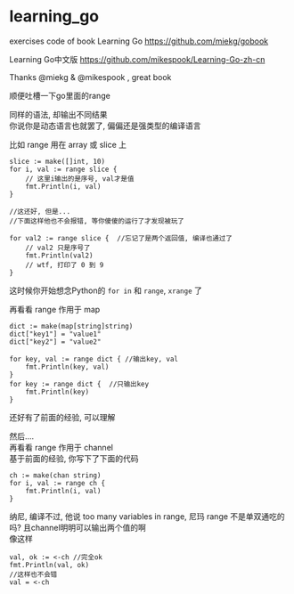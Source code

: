 learning_go
=====

exercises code of book Learning Go  https://github.com/miekg/gobook

Learning Go中文版 https://github.com/mikespook/Learning-Go-zh-cn

Thanks @miekg & @mikespook , great book

顺便吐槽一下go里面的range

同样的语法, 却输出不同结果  
你说你是动态语言也就罢了, 偏偏还是强类型的编译语言

比如 range 用在 array 或 slice 上

    slice := make([]int, 10)
    for i, val := range slice {
        // 这里i输出的是序号, val才是值
        fmt.Println(i, val)
    }

    //这还好, 但是...
    //下面这样他也不会报错, 等你傻傻的运行了才发现被玩了

    for val2 := range slice {  //忘记了是两个返回值, 编译也通过了
        // val2 只是序号了
        fmt.Println(val2)
        // wtf, 打印了 0 到 9
    }

这时候你开始想念Python的 `for in` 和 `range`, `xrange` 了

再看看 range 作用于 map

    dict := make(map[string]string)
    dict["key1"] = "value1"
    dict["key2"] = "value2"

    for key, val := range dict { //输出key, val
        fmt.Println(key, val)
    }
    for key := range dict {  //只输出key
        fmt.Println(key)  
    }

还好有了前面的经验, 可以理解

然后....  
再看看 range 作用于 channel  
基于前面的经验, 你写下了下面的代码

    ch := make(chan string)
    for i, val := range ch {
        fmt.Println(i, val)
    }

纳尼, 编译不过, 他说 too many variables in range, 尼玛 range 不是单双通吃的吗? 
且channel明明可以输出两个值的啊  
像这样

    val, ok := <-ch //完全ok
    fmt.Println(val, ok)
    //这样也不会错
    val = <-ch

